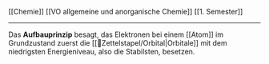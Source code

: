 [[Chemie]] [[VO allgemeine und anorganische Chemie]] [[1. Semester]]

---

Das **Aufbauprinzip** besagt, das Elektronen bei einem [[Atom]] im Grundzustand zuerst die [[📂Zettelstapel/Orbital|Orbitale]] mit dem niedrigsten Energieniveau, also die Stabilsten, besetzen.
